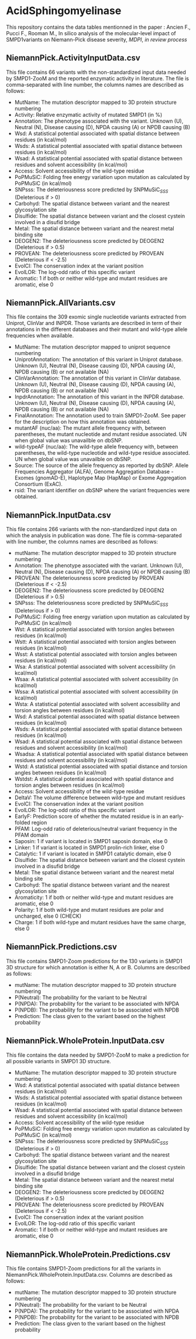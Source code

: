 # AcidSphingomyelinase

This repository contains the data tables mentionned in the paper :
Ancien F., Pucci F., Rooman M., In silico analysis of the molecular-level impact of SMPD1variants on Niemann-Pick disease severity, *MDPI*, *in review process*


## NiemannPick.ActivityInputData.csv
This file contains 66 variants with the non-standardized input data needed by SMPD1-ZooM and the reported enzymatic activity in literature.
The file is comma-separated with line number, the columns names are described as follows:

- MutName: The mutation descriptor mapped to 3D protein structure numbering
- Activity: Relative enzymatic activity of mutated SMPD1 (in %)
- Annotation: The phenotype associated with the variant. Unknown (U), Neutral (N), Disease causing (D), NPDA causing (A) or NPDB causing (B)
- Wsd: A statistical potential associated with spatial distance between residues (in kcal/mol)
- Wsds: A statistical potential associated with spatial distance between residues (in kcal/mol)
- Wsad: A statistical potential associated with spatial distance between residues and solvent accessibility (in kcal/mol)
- Access: Solvent accessibility of the wild-type residue
- PoPMuSiC: Folding free energy variation upon mutation as calculated by PoPMuSiC (in kcal/mol)
- SNPsss: The deleteriousness score predicted by SNPMuSiC$_{SSS}$ (Deleterious if > 0)
- Carbohyd: The spatial distance between variant and the nearest glycosylation site
- Disulfide: The spatial distance between variant and the closest cystein involved in a disufid bridge
- Metal: The spatial distance between variant and the nearest metal binding site
- DEOGEN2: The deleteriousness score predicted by DEOGEN2 (Deleterious if > 0.5)
- PROVEAN: The deleteriousness score predicted by PROVEAN (Deleterious if < -2.5)
- EvolCI: The conservation index at the variant position
- EvolLOR: The log-odd ratio of this specific variant
- Aromatic: 1 if both or neither wild-type and mutant residues are aromatic, else 0

## NiemannPick.AllVariants.csv
This file contains the 309 exomic single nucleotide variants extracted from Uniprot, ClinVar and INPDR.
Those variants are described in term of their annotations in the different databases and their mutant and wild-type allele frequencies when available.

- MutName: The mutation descriptor mapped to uniprot sequence numbering
- UniprotAnnotation: The annotation of this variant in Uniprot database. Unknown (U), Neutral (N), Disease causing (D), NPDA causing (A), NPDB causing (B) or not available (NA)
- ClinVarAnnotation: The annotation of this variant in ClinVar database. Unknown (U), Neutral (N), Disease causing (D), NPDA causing (A), NPDB causing (B) or not available (NA)
- InpdrAnnotation: The annotation of this variant in the INPDR database. Unknown (U), Neutral (N), Disease causing (D), NPDA causing (A), NPDB causing (B) or not available (NA)
- FinalAnnotation: The annotation used to train SMPD1-ZooM. See paper for the description on how this annotation was obtained.
- mutantAF (nuc/aa): The mutant allele frequency with, between parentheses, the mutant nucleotide and mutant residue associated. UN when global value was unavailble on dbSNP.
- wild-typeAF (nuc/aa): The wild-type allele frequency with, between parentheses, the wild-type nucleotide and wild-type residue associated. UN when global value was unavailble on dbSNP.
- Source: The source of the allele frequency as reported by dbSNP. Allele Frequencies Aggregator (ALFA), Genome Aggregation Database - Exomes (gnomAD-E), Haplotype Map (HapMap) or Exome Aggregation Consortium (ExAC).
- rsid: The variant identifier on dbSNP where the variant frequencies were obtained.

## NiemannPick.InputData.csv
This file contains 266 variants with the non-standardized input data on which the analysis in publication was done.
The file is comma-separated with line number, the columns names are described as follows:
- mutName: The mutation descriptor mapped to 3D protein structure numbering
- Annotation: The phenotype associated with the variant. Unknown (U), Neutral (N), Disease causing (D), NPDA causing (A) or NPDB causing (B)
- PROVEAN: The deleteriousness score predicted by PROVEAN (Deleterious if < -2.5)
- DEOGEN2: The deleteriousness score predicted by DEOGEN2 (Deleterious if > 0.5)
- SNPsss: The deleteriousness score predicted by SNPMuSiC$_{SSS}$ (Deleterious if > 0)
- PoPMuSiC: Folding free energy variation upon mutation as calculated by PoPMuSiC (in kcal/mol)
- Wst: A statistical potential associated with torsion angles between residues (in kcal/mol)
- Wstt: A statistical potential associated with torsion angles between residues (in kcal/mol)
- Wsst: A statistical potential associated with torsion angles between residues (in kcal/mol)
- Wsa: A statistical potential associated with solvent accessibility (in kcal/mol)
- Wsaa: A statistical potential associated with solvent accessibility (in kcal/mol)
- Wssa: A statistical potential associated with solvent accessibility (in kcal/mol)
- Wsta: A statistical potential associated with solvent accessibility and torsion angles between residues (in kcal/mol)
- Wsd: A statistical potential associated with spatial distance between residues (in kcal/mol)
- Wsds: A statistical potential associated with spatial distance between residues (in kcal/mol)
- Wsad: A statistical potential associated with spatial distance between residues and solvent accessibility (in kcal/mol)
- Wsadsa: A statistical potential associated with spatial distance between residues and solvent accessibility (in kcal/mol)
- Wstd: A statistical potential associated with spatial distance and torsion angles between residues (in kcal/mol)
- Wstdst: A statistical potential associated with spatial distance and torsion angles between residues (in kcal/mol)
- Access: Solvent accessibility of the wild-type residue
- DeltaV: The volume difference between wild-type and mutant residues
- EvolCI: The conservation index at the variant position
- EvolLOR: The log-odd ratio of this specific variant
- EarlyF: Prediction score of whether the mutated residue is in an early-folded region
- PFAM: Log-odd ratio of deleterious/neutral variant frequency in the PFAM domain
- Saposin: 1 if variant is located in SMPD1 saposin domain, else 0
- Linker:  1 if variant is located in SMPD1 prolin-rich linker, else 0
- Catalytic: 1 if variant is located in SMPD1 catalytic domain, else 0
- Disulfide: The spatial distance between variant and the closest cystein involved in a disufid bridge
- Metal: The spatial distance between variant and the nearest metal binding site
- Carbohyd: The spatial distance between variant and the nearest glycosylation site
- Aromaticity: 1 if both or neither wild-type and mutant residues are aromatic, else 0
- Polarity: 1 if both wild-type and mutant residues are polar and uncharged, else 0 (CHECK) 
- Charge: 1 if both wild-type and mutant residues have the same charge, else 0


## NiemannPick.Predictions.csv
This file contains SMPD1-Zoom predictions for the 130 variants in SMPD1 3D structure for which annotation is either N, A or B.
Columns are described as follows:
- mutName: The mutation descriptor mapped to 3D protein structure numbering
- P(Neutral): The probability for the variant to be Neutral
- P(NPDA): The probability for the variant to be associated with NPDA
- P(NPDB): The probability for the variant to be associated with NPDB
- Prediction: The class given to the variant based on the highest probability

## NiemannPick.WholeProtein.InputData.csv
This file contains the data needed by SMPD1-ZooM to make a prediction for all possible variants in SMPD1 3D structure.
- MutName: The mutation descriptor mapped to 3D protein structure numbering
- Wsd: A statistical potential associated with spatial distance between residues (in kcal/mol)
- Wsds: A statistical potential associated with spatial distance between residues (in kcal/mol)
- Wsad: A statistical potential associated with spatial distance between residues and solvent accessibility (in kcal/mol)
- Access: Solvent accessibility of the wild-type residue
- PoPMuSiC: Folding free energy variation upon mutation as calculated by PoPMuSiC (in kcal/mol)
- SNPsss: The deleteriousness score predicted by SNPMuSiC$_{SSS}$ (Deleterious if > 0)
- Carbohyd: The spatial distance between variant and the nearest glycosylation site
- Disulfide: The spatial distance between variant and the closest cystein involved in a disufid bridge
- Metal: The spatial distance between variant and the nearest metal binding site
- DEOGEN2: The deleteriousness score predicted by DEOGEN2 (Deleterious if > 0.5)
- PROVEAN: The deleteriousness score predicted by PROVEAN (Deleterious if < -2.5)
- EvolCI: The conservation index at the variant position
- EvolLOR: The log-odd ratio of this specific variant
- Aromatic: 1 if both or neither wild-type and mutant residues are aromatic, else 0

## NiemannPick.WholeProtein.Predictions.csv
This file contains SMPD1-Zoom predictions for all the variants in NiemannPick.WholeProtein.InputData.csv.
Columns are described as follows:
- mutName: The mutation descriptor mapped to 3D protein structure numbering
- P(Neutral): The probability for the variant to be Neutral
- P(NPDA): The probability for the variant to be associated with NPDA
- P(NPDB): The probability for the variant to be associated with NPDB
- Prediction: The class given to the variant based on the highest probability
